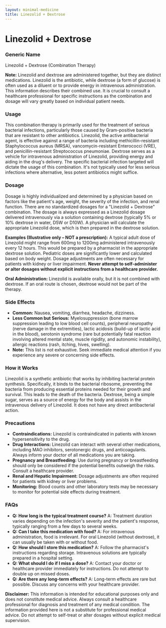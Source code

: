 ```yaml
---
layout: minimal-medicine
title: Linezolid + Dextrose
---
```


# Linezolid + Dextrose
### Generic Name
Linezolid + Dextrose (Combination Therapy)


**Note:**  Linezolid and dextrose are administered together, but they are distinct medications. Linezolid is the antibiotic, while dextrose (a form of glucose) is often used as a diluent or to provide energy in intravenous administration.  This information describes their combined use.  It is crucial to consult a healthcare professional for specific instructions as the combination and dosage will vary greatly based on individual patient needs.


### Usage

This combination therapy is primarily used for the treatment of serious bacterial infections, particularly those caused by Gram-positive bacteria that are resistant to other antibiotics. Linezolid, the active antibacterial agent, is effective against a range of bacteria including methicillin-resistant Staphylococcus aureus (MRSA), vancomycin-resistant Enterococci (VRE), and penicillin-resistant Streptococcus pneumoniae.  Dextrose serves as a vehicle for intravenous administration of Linezolid, providing energy and aiding in the drug's delivery.  The specific bacterial infection targeted will dictate the usage of this combination.  It's not typically used for less serious infections where alternative, less potent antibiotics might suffice.

### Dosage

Dosage is highly individualized and determined by a physician based on factors like the patient's age, weight, the severity of the infection, and renal function. There are no standardized dosages for a "Linezolid + Dextrose" combination.  The dosage is always expressed as a Linezolid dosage delivered intravenously via a solution containing dextrose (typically 5% or 10% dextrose in water, D5W or D10W).  A physician will calculate the appropriate Linezolid dose, which is then prepared in the dextrose solution.

**Examples (Illustrative only – NOT a prescription):** A typical adult dose of Linezolid might range from 600mg to 1200mg administered intravenously every 12 hours. This would be prepared by a pharmacist in the appropriate dextrose solution. Pediatric doses are significantly lower and calculated based on body weight.  Dosage adjustments are often necessary for patients with kidney or liver impairment.  **Never attempt to self-administer or alter dosages without explicit instructions from a healthcare provider.**

**Oral Administration:** Linezolid is available orally, but it is not combined with dextrose. If an oral route is chosen, dextrose would not be part of the therapy.

### Side Effects

* **Common:** Nausea, vomiting, diarrhea, headache, dizziness.
* **Less Common but Serious:**  Myelosuppression (bone marrow suppression leading to low blood cell counts), peripheral neuropathy (nerve damage in the extremities), lactic acidosis (build-up of lactic acid in the blood), serotonin syndrome (rare but potentially fatal reaction involving altered mental state, muscle rigidity, and autonomic instability), allergic reactions (rash, itching, hives, swelling).
* **Note:**  This list is not exhaustive.  Seek immediate medical attention if you experience any severe or concerning side effects.

### How it Works

Linezolid is a synthetic antibiotic that works by inhibiting bacterial protein synthesis.  Specifically, it binds to the bacterial ribosome, preventing the bacteria from producing essential proteins needed for their growth and survival. This leads to the death of the bacteria. Dextrose, being a simple sugar, serves as a source of energy for the body and assists in the intravenous delivery of Linezolid. It does not have any direct antibacterial action.

### Precautions

* **Contraindications:** Linezolid is contraindicated in patients with known hypersensitivity to the drug.
* **Drug Interactions:** Linezolid can interact with several other medications, including MAO inhibitors, serotonergic drugs, and anticoagulants.  Always inform your doctor of all medications you are taking.
* **Pregnancy and Breastfeeding:** Use during pregnancy or breastfeeding should only be considered if the potential benefits outweigh the risks.  Consult a healthcare provider.
* **Renal and Hepatic Impairment:** Dosage adjustments are often required for patients with kidney or liver problems.
* **Monitoring:**  Blood counts and other laboratory tests may be necessary to monitor for potential side effects during treatment.


### FAQs

* **Q: How long is the typical treatment course?** A: Treatment duration varies depending on the infection's severity and the patient's response, typically ranging from a few days to several weeks.
* **Q: Can I take this medication with food?** A: For intravenous administration, food is irrelevant.  For oral Linezolid (without dextrose), it can usually be taken with or without food.
* **Q: How should I store this medication?** A: Follow the pharmacist's instructions regarding storage.  Intravenous solutions are typically prepared in a hospital setting.
* **Q: What should I do if I miss a dose?** A: Contact your doctor or healthcare provider immediately for instructions. Do not attempt to double up on missed doses.
* **Q: Are there any long-term effects?** A: Long-term effects are rare but possible. Discuss any concerns with your healthcare provider.


**Disclaimer:** This information is intended for educational purposes only and does not constitute medical advice.  Always consult a healthcare professional for diagnosis and treatment of any medical condition.  The information provided here is not a substitute for professional medical advice.  Do not attempt to self-treat or alter dosages without explicit medical supervision.
